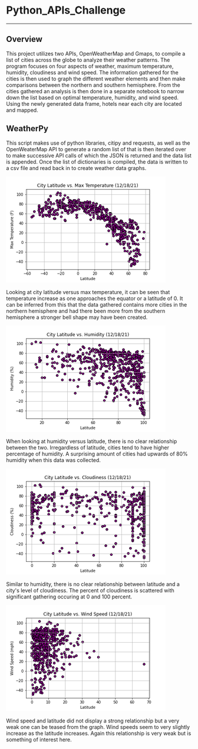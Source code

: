 # Python_APIs_Challenge
---

## Overview
This project utilizes two APIs, OpenWeatherMap and Gmaps, to compile a list of cities across the globe to analyze their weather patterns. The program focuses on four aspects of weather, maximum temperature, humidity, cloudiness and wind speed. The information gathered for the cities is then used to graph the different weather elements and then make comparisons between the northern and southern hemisphere. From the cities gathered an analysis is then done in a separate notebook to narrow down the list based on optimal temperature, humidity, and wind speed. Using the newly generated data frame, hotels near each city are located and mapped.

## WeatherPy
This script makes use of python libraries, citipy and requests, as well as the OpenWeaterMap API to generate a random list of that is then iterated over to make successive API calls of which the JSON is returned and the data list is appended. Once the list of dictionaries is compiled, the data is written to a csv file and read back in to create weather data graphs.

 ![Max_Temp](output/Fig1.png)
 
Looking at city latitude versus max temperature, it can be seen that temperature increase as one approaches the equator or a latitude of 0. It can be inferred from this that the data gathered contains more cities in the northern hemisphere and had there been more from the southern hemisphere a stronger bell shape may have been created.

 ![Humidity](output/Fig2.png)
 
When looking at humidity versus latitude, there is no clear relationship between the two. Irregardless of latitude, cities tend to have higher percentage of humidity. A surprising amount of cities had upwards of 80% humidity when this data was collected.

 ![Cloudiness](output/Fig3.png)

Similar to humidity, there is no clear relationship between latitude and a city's level of cloudiness. The percent of cloudiness is scattered with significant gathering occuring at 0 and 100 percent.

 ![Wind_Speed](output/Fig4.png)
 
Wind speed and latitude did not display a strong relationship but a very weak one can be teased from the graph. Wind speeds seem to very slightly increase as the latitude increases. Again this relationship is very weak but is something of interest here.


